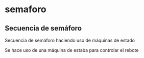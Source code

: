 # semaforo
## Secuencia de semáforo
Secuencia de semáforo haciendo uso de máquinas de estado

Se hace uso de una máquina de estaba para controlar el rebote